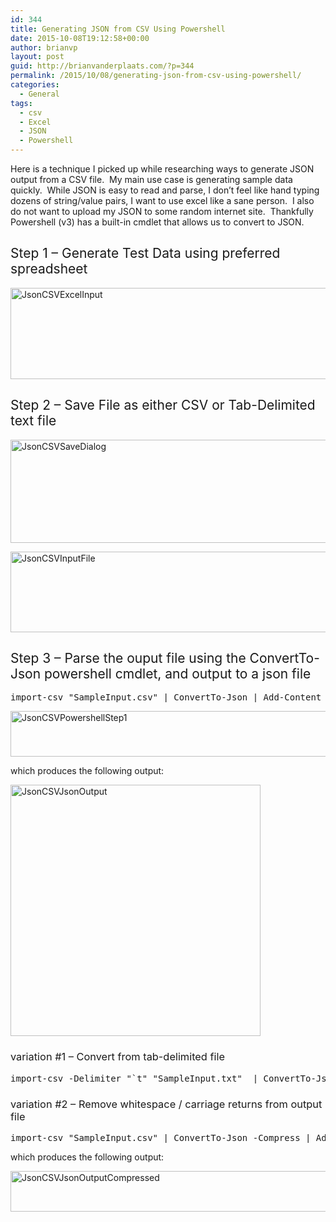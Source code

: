 ```yaml
---
id: 344
title: Generating JSON from CSV Using Powershell
date: 2015-10-08T19:12:58+00:00
author: brianvp
layout: post
guid: http://brianvanderplaats.com/?p=344
permalink: /2015/10/08/generating-json-from-csv-using-powershell/
categories:
  - General
tags:
  - csv
  - Excel
  - JSON
  - Powershell
---
```

<span style="font-weight: 400;">Here is a technique I picked up while researching ways to generate JSON output from a CSV file.  My main use case is generating sample data quickly.  While JSON is easy to read and parse, I don’t feel like hand typing dozens of string/value pairs, I want to use excel like a sane person.  I also do not want to upload my JSON to some random internet site.  Thankfully Powershell (v3) has a built-in cmdlet that allows us to convert to JSON.  </span>

## <span style="font-weight: 400;">Step 1 &#8211; Generate Test Data using preferred spreadsheet</span>

[<img class="alignnone wp-image-345 size-full" src="http://brianvanderplaats.com/wp-content/uploads/2015/10/JsonCSVExcelInput.png" alt="JsonCSVExcelInput" width="668" height="146" />](http://brianvanderplaats.com/wp-content/uploads/2015/10/JsonCSVExcelInput.png)

## <span style="font-weight: 400;">Step 2 &#8211; Save File as either CSV or Tab-Delimited text file</span>

<img class="alignnone wp-image-346 size-full" src="http://brianvanderplaats.com/wp-content/uploads/2015/10/JsonCSVSaveDialog.png" alt="JsonCSVSaveDialog" width="615" height="165" />

[<img class="alignnone size-full wp-image-356" src="http://brianvanderplaats.com/wp-content/uploads/2015/10/JsonCSVInputFile.png" alt="JsonCSVInputFile" width="641" height="129" />](http://brianvanderplaats.com/wp-content/uploads/2015/10/JsonCSVInputFile.png)

## <span style="font-weight: 400;">Step 3 &#8211; Parse the ouput file using the ConvertTo-Json powershell cmdlet, and output to a json file</span>

<pre class="brush: powershell; title: ; notranslate" title="">import-csv "SampleInput.csv" | ConvertTo-Json | Add-Content -Path "output.json"
</pre>

[<img class="alignnone wp-image-347 size-full" src="http://brianvanderplaats.com/wp-content/uploads/2015/10/JsonCSVPowershellStep1.png" alt="JsonCSVPowershellStep1" width="648" height="73" />](http://brianvanderplaats.com/wp-content/uploads/2015/10/JsonCSVPowershellStep1.png)

which produces the following output:

[<img class="alignnone wp-image-348 size-full" src="http://brianvanderplaats.com/wp-content/uploads/2015/10/JsonCSVJsonOutput.png" alt="JsonCSVJsonOutput" width="400" height="402" />](http://brianvanderplaats.com/wp-content/uploads/2015/10/JsonCSVJsonOutput.png)

### <span style="font-weight: 400;">variation #1 &#8211; Convert from tab-delimited file</span>

<pre class="brush: powershell; title: ; notranslate" title="">import-csv -Delimiter "`t" "SampleInput.txt"  | ConvertTo-Json | Add-Content -Path "output.json"
</pre>

### <span style="font-weight: 400;">variation #2 &#8211; Remove whitespace / carriage returns from output file</span>

<pre class="brush: powershell; title: ; notranslate" title="">import-csv "SampleInput.csv" | ConvertTo-Json -Compress | Add-Content -Path "output.json"
</pre>

which produces the following output:

[<img class="alignnone wp-image-349 size-full" src="http://brianvanderplaats.com/wp-content/uploads/2015/10/JsonCSVJsonOutputCompressed.png" alt="JsonCSVJsonOutputCompressed" width="695" height="65" />](http://brianvanderplaats.com/wp-content/uploads/2015/10/JsonCSVJsonOutputCompressed.png)